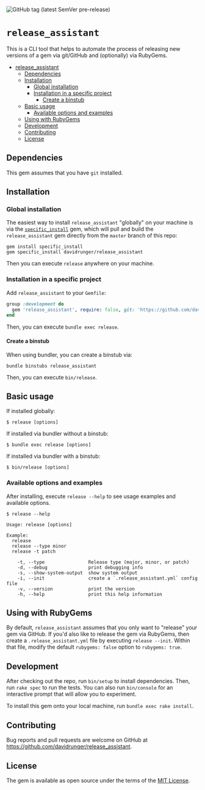 ![GitHub tag (latest SemVer pre-release)](https://img.shields.io/github/v/tag/davidrunger/release_assistant?include_prereleases)

# `release_assistant`

This is a CLI tool that helps to automate the process of releasing new versions of a gem via
git/GitHub and (optionally) via RubyGems.

<!--ts-->
   * [release_assistant](#release_assistant)
      * [Dependencies](#dependencies)
      * [Installation](#installation)
         * [Global installation](#global-installation)
         * [Installation in a specific project](#installation-in-a-specific-project)
            * [Create a binstub](#create-a-binstub)
      * [Basic usage](#basic-usage)
         * [Available options and examples](#available-options-and-examples)
      * [Using with RubyGems](#using-with-rubygems)
      * [Development](#development)
      * [Contributing](#contributing)
      * [License](#license)

<!-- Added by: david, at: Mon Feb  1 20:16:03 PST 2021 -->

<!--te-->

## Dependencies

This gem assumes that you have `git` installed.

## Installation

### Global installation

The easiest way to install `release_assistant` "globally" on your machine is via the
[`specific_install`](https://github.com/rdp/specific_install) gem, which will pull and build the
`release_assistant` gem directly from the `master` branch of this repo:

```
gem install specific_install
gem specific_install davidrunger/release_assistant
```

Then you can execute `release` anywhere on your machine.

### Installation in a specific project

Add `release_assistant` to your `Gemfile`:

```rb
group :development do
  gem 'release_assistant', require: false, git: 'https://github.com/davidrunger/release_assistant'
end
```

Then, you can execute `bundle exec release`.

#### Create a binstub

When using bundler, you can create a binstub via:

```
bundle binstubs release_assistant
```

Then, you can execute `bin/release`.

## Basic usage

If installed globally:

```
$ release [options]
```

If installed via bundler without a binstub:

```
$ bundle exec release [options]
```

If installed via bundler with a binstub:

```
$ bin/release [options]
```

### Available options and examples

After installing, execute `release --help` to see usage examples and available options.

```
$ release --help

Usage: release [options]

Example:
  release
  release --type minor
  release -t patch

    -t, --type                Release type (major, minor, or patch)
    -d, --debug               print debugging info
    -s, --show-system-output  show system output
    -i, --init                create a `.release_assistant.yml` config file
    -v, --version             print the version
    -h, --help                print this help information
```

## Using with RubyGems

By default, `release_assistant` assumes that you only want to "release" your gem via GitHub. If
you'd also like to release the gem via RubyGems, then create a `.release_assistant.yml` file by
executing `release --init`. Within that file, modify the default `rubygems: false` option to
`rubygems: true`.

## Development

After checking out the repo, run `bin/setup` to install dependencies. Then, run `rake spec` to run
the tests. You can also run `bin/console` for an interactive prompt that will allow you to
experiment.

To install this gem onto your local machine, run `bundle exec rake install`.

## Contributing

Bug reports and pull requests are welcome on GitHub at
https://github.com/davidrunger/release_assistant.

## License

The gem is available as open source under the terms of the [MIT
License](https://opensource.org/licenses/MIT).
